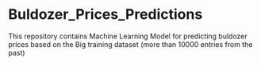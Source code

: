 # Buldozer_Prices_Predictions
This repository contains Machine Learning Model for predicting buldozer prices based on the Big training dataset (more than 10000 entries from the past)
